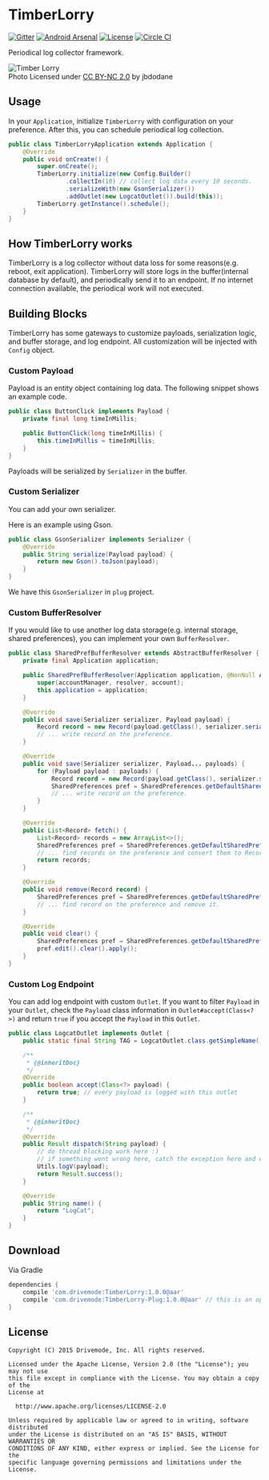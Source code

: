 # TimberLorry

[![Gitter](http://img.shields.io/badge/Gitter-Join%20Chat-brightgreen.svg?style=flat)](https://gitter.im/Drivemode/TimberLorry?utm_source=badge&utm_medium=badge&utm_campaign=pr-badge&utm_content=badge)
[![Android Arsenal](https://img.shields.io/badge/Android%20Arsenal-TimberLorry-brightgreen.svg?style=flat)](http://android-arsenal.com/details/1/1692)
[![License](http://img.shields.io/badge/License-Apache%202-brightgreen.svg?style=flat)](https://github.com/Drivemode/TimberLorry/blob/master/LICENSE)
[![Circle CI](https://circleci.com/gh/Drivemode/TimberLorry/tree/master.svg?style=shield)](https://circleci.com/gh/Drivemode/TimberLorry/tree/master)

Periodical log collector framework.

![Timber Lorry](https://farm4.staticflickr.com/3746/11950116365_df10a41139_z_d.jpg)  
Photo Licensed under [CC BY-NC 2.0](https://creativecommons.org/licenses/by-nc/2.0/) by jbdodane

## Usage

In your `Application`, initialize `TimberLorry` with configuration on your preference.
After this, you can schedule periodical log collection.

```java
public class TimberLorryApplication extends Application {
    @Override
    public void onCreate() {
        super.onCreate();
        TimberLorry.initialize(new Config.Builder()
                .collectIn(10) // collect log data every 10 seconds.
                .serializeWith(new GsonSerializer())
                .addOutlet(new LogcatOutlet()).build(this));
        TimberLorry.getInstance().schedule();
    }
}
```

## How TimberLorry works

TimberLorry is a log collector without data loss for some reasons(e.g. reboot, exit application).
TimberLorry will store logs in the buffer(internal database by default), and periodically send it to an endpoint.
If no internet connection available, the periodical work will not executed.

## Building Blocks

TimberLorry has some gateways to customize payloads, serialization logic, and buffer storage, and log endpoint.
All customization will be injected with `Config` object.

### Custom Payload

Payload is an entity object containing log data.
The following snippet shows an example code.

```java
public class ButtonClick implements Payload {
    private final long timeInMillis;

    public ButtonClick(long timeInMillis) {
        this.timeInMillis = timeInMillis;
    }
}
```

Payloads will be serialized by `Serializer` in the buffer.

### Custom Serializer

You can add your own serializer.

Here is an example using Gson.

```java
public class GsonSerializer implements Serializer {
    @Override
    public String serialize(Payload payload) {
        return new Gson().toJson(payload);
    }
}
```

We have this `GsonSerializer` in `plug` project.

### Custom BufferResolver

If you would like to use another log data storage(e.g. internal storage, shared preferences), you can
implement your own `BufferResolver`.

```java
public class SharedPrefBufferResolver extends AbstractBufferResolver {
    private final Application application;

    public SharedPrefBufferResolver(Application application, @NonNull AccountManager accountManager, @NonNull ContentResolver resolver, Account account) {
        super(accountManager, resolver, account);
        this.application = application;
    }

    @Override
    public void save(Serializer serializer, Payload payload) {
        Record record = new Record(payload.getClass(), serializer.serialize(payload));
        // ... write record on the preference.
    }

    @Override
    public void save(Serializer serializer, Payload... payloads) {
        for (Payload payload : payloads) {
            Record record = new Record(payload.getClass(), serializer.serialize(payload));
            SharedPreferences pref = SharedPreferences.getDefaultSharedPreferences(application);
            // ... write record on the preference.
        }
    }

    @Override
    public List<Record> fetch() {
        List<Record> records = new ArrayList<>();
        SharedPreferences pref = SharedPreferences.getDefaultSharedPreferences(application);
        // ... find records on the preference and convert them to Record.
        return records;
    }

    @Override
    public void remove(Record record) {
        SharedPreferences pref = SharedPreferences.getDefaultSharedPreferences(application);
        // ... find record on the preference and remove it.
    }

    @Override
    public void clear() {
        SharedPreferences pref = SharedPreferences.getDefaultSharedPreferences(application);
        pref.edit().clear().apply();
    }
}
```

### Custom Log Endpoint

You can add log endpoint with custom `Outlet`.
If you want to filter `Payload` in your `Outlet`, check the `Payload` class information in `Outlet#accept(Class<?>)` and return `true` if you accept the `Payload` in this `Outlet`.

```java
public class LogcatOutlet implements Outlet {
    public static final String TAG = LogcatOutlet.class.getSimpleName();

    /**
     * {@inheritDoc}
     */
    @Override
    public boolean accept(Class<?> payload) {
        return true; // every payload is logged with this outlet
    }

    /**
     * {@inheritDoc}
     */
    @Override
    public Result dispatch(String payload) {
        // do thread blocking work here :)
        // if something went wrong here, catch the exception here and envelope it into Result object to return.
        Utils.logV(payload);
        return Result.success();
    }

    @Override
    public String name() {
        return "LogCat";
    }
}
```

## Download

Via Gradle

```groovy
dependencies {
    compile 'com.drivemode:TimberLorry:1.0.0@aar'
    compile 'com.drivemode:TimberLorry-Plug:1.0.0@aar' // this is an optional
}
```

## License

```
Copyright (C) 2015 Drivemode, Inc. All rights reserved.

Licensed under the Apache License, Version 2.0 (the "License"); you may not use
this file except in compliance with the License. You may obtain a copy of the
License at

  http://www.apache.org/licenses/LICENSE-2.0

Unless required by applicable law or agreed to in writing, software distributed
under the License is distributed on an "AS IS" BASIS, WITHOUT WARRANTIES OR
CONDITIONS OF ANY KIND, either express or implied. See the License for the
specific language governing permissions and limitations under the License.
```
